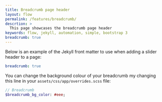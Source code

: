 ```yaml
---
title: Breadcrumb page header
layout: flow
permalink: /features/breadcrumb/
descrtion: >
  This page showcases the breadcrumb page header
keywords: flow, jekyll, automation, simple, bootstrap 3
breadcrumb: true
---
```


Below is an example of the Jekyll front matter to use when adding a slider header to a page:

```yaml
breadcrumb: true
```

You can change the background colour of your breadcrumb my changing this line in your `assets/css/app/overrides.scss` file:

```sass
// Breadcrumb
$breadcrumb_bg_color: #eee;
```